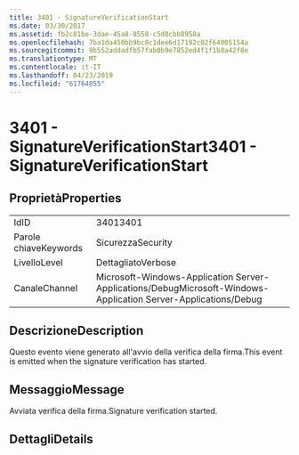 ```yaml
---
title: 3401 - SignatureVerificationStart
ms.date: 03/30/2017
ms.assetid: fb2c81be-3dae-45a8-8558-c5d0cbb8958a
ms.openlocfilehash: 7ba1da450bb9bc8c1dee6d17192c02f64005154a
ms.sourcegitcommit: 9b552addadfb57fab0b9e7852ed4f1f1b8a42f8e
ms.translationtype: MT
ms.contentlocale: it-IT
ms.lasthandoff: 04/23/2019
ms.locfileid: "61764855"
---
```

# <a name="3401---signatureverificationstart"></a><span data-ttu-id="75345-102">3401 - SignatureVerificationStart</span><span class="sxs-lookup"><span data-stu-id="75345-102">3401 - SignatureVerificationStart</span></span>
## <a name="properties"></a><span data-ttu-id="75345-103">Proprietà</span><span class="sxs-lookup"><span data-stu-id="75345-103">Properties</span></span>  
  
|||  
|-|-|  
|<span data-ttu-id="75345-104">Id</span><span class="sxs-lookup"><span data-stu-id="75345-104">ID</span></span>|<span data-ttu-id="75345-105">3401</span><span class="sxs-lookup"><span data-stu-id="75345-105">3401</span></span>|  
|<span data-ttu-id="75345-106">Parole chiave</span><span class="sxs-lookup"><span data-stu-id="75345-106">Keywords</span></span>|<span data-ttu-id="75345-107">Sicurezza</span><span class="sxs-lookup"><span data-stu-id="75345-107">Security</span></span>|  
|<span data-ttu-id="75345-108">Livello</span><span class="sxs-lookup"><span data-stu-id="75345-108">Level</span></span>|<span data-ttu-id="75345-109">Dettagliato</span><span class="sxs-lookup"><span data-stu-id="75345-109">Verbose</span></span>|  
|<span data-ttu-id="75345-110">Canale</span><span class="sxs-lookup"><span data-stu-id="75345-110">Channel</span></span>|<span data-ttu-id="75345-111">Microsoft-Windows-Application Server-Applications/Debug</span><span class="sxs-lookup"><span data-stu-id="75345-111">Microsoft-Windows-Application Server-Applications/Debug</span></span>|  
  
## <a name="description"></a><span data-ttu-id="75345-112">Descrizione</span><span class="sxs-lookup"><span data-stu-id="75345-112">Description</span></span>  
 <span data-ttu-id="75345-113">Questo evento viene generato all'avvio della verifica della firma.</span><span class="sxs-lookup"><span data-stu-id="75345-113">This event is emitted when the signature verification has started.</span></span>  
  
## <a name="message"></a><span data-ttu-id="75345-114">Messaggio</span><span class="sxs-lookup"><span data-stu-id="75345-114">Message</span></span>  
 <span data-ttu-id="75345-115">Avviata verifica della firma.</span><span class="sxs-lookup"><span data-stu-id="75345-115">Signature verification started.</span></span>  
  
## <a name="details"></a><span data-ttu-id="75345-116">Dettagli</span><span class="sxs-lookup"><span data-stu-id="75345-116">Details</span></span>
